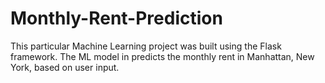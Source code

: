 # Monthly-Rent-Prediction
This particular Machine Learning project was built using the Flask framework. The ML model in predicts the monthly rent in Manhattan, New York, based on user input.
